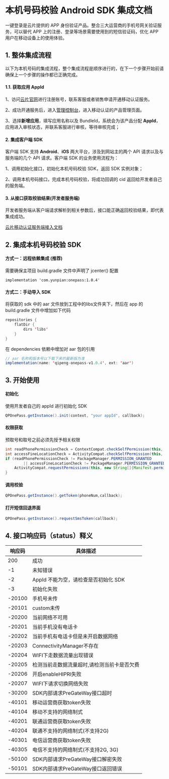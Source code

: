 # **本机号码校验 Android SDK 集成文档**

一键登录是云片提供的 APP 身份验证产品。整合三大运营商的手机号网关验证服务，可以替代 APP 上的注册、登录等场景需要使用到的短信验证码，优化 APP 用户在移动设备上的使用体验。

## 1. 整体集成流程

以下为本机号码的集成流程，整个集成流程是顺序进行的，在下一个步骤开始前请确保上一个步骤的操作都已正确完成。

#### 1.1. 获取应用 AppId

1、访问[云片官网](https://www.yunpian.com/entry?method=register)进行注册账号，联系客服或者销售申请开通移动认证服务。

2、成功开通服务后，进入[管理控制台](https://www.yunpian.com/admin/main)，进入移动认证的产品管理页面。

3、选择**新增应用**，填写应用名称以及 BundleId，系统会为该产品分配 **AppId**，应用进入审核状态，并联系客服进行审核，等待审核完成；

#### 2. 集成客户端 SDK

客户端 SDK 支持 **Android**、**iOS** 两大平台，涉及到网站主的两个 API 请求以及与服务端的几个 API 请求。客户端 SDK 的业务使用流程为：

1、调用初始化接口，初始化本机号码校验 SDK，返回 SDK 实例对象；

2、调用本机号码接口，完成本机号码校验，将成功回调的 cid 返回给开发者自己的服务端。

#### 3. 从接口获取校验结果(开发者服务端)

开发者服务端从客户端请求解析到相关参数后，接口能正确返回校验结果，即代表集成成功。

[云片移动认证服务端接入文档](https://github.com/yunpian/yunpian-onepass-demo-android/blob/master/云片移动认证服务端接入文档.md)

## 2. 集成本机号码校验 SDK

#### 方式一：远程依赖集成 (推荐)
需要确保主项目 build.gradle 文件中声明了 jcenter() 配置

```
implementation 'com.yunpian:onepass:1.0.4'
```

#### 方式二：手动导入 SDK

将获取的 sdk 中的 aar 文件放到工程中的libs文件夹下，然后在 app 的 build.gradle 文件中增加如下代码

```java
repositories {
    flatDir {
        dirs 'libs'
    }
}
```

在 dependencies 依赖中增加对 aar 包的引用

```java
// aar 名称和版本号以下载下来的最新版为准
implementation(name: 'qipeng-onepass-v1.0.4', ext: 'aar')
```



## 3. 开始使用

#### 初始化

使用开发者自己的 appId 进行初始化 SDK

```java
QPOnePass.getInstance().init(context, "your appId", callback);
```

#### 权限获取

预取号和取号之前必须先授予相关权限

```java
int readPhonePermissionCheck = ContextCompat.checkSelfPermission(this, Manifest.permission.READ_PHONE_STATE);
int accessFineLocationCheck = ActivityCompat.checkSelfPermission(this, Manifest.permission.ACCESS_FINE_LOCATION);
if (readPhonePermissionCheck != PackageManager.PERMISSION_GRANTED
        || accessFineLocationCheck != PackageManager.PERMISSION_GRANTED) {
    ActivityCompat.requestPermissions(this, new String[]{Manifest.permission.READ_PHONE_STATE, Manifest.permission.ACCESS_FINE_LOCATION, Manifest.permission.ACCESS_COARSE_LOCATION}, 1);
}
```

#### 调用校验

```java
QPOnePass.getInstance().getToken(phoneNum,callback);
```

#### 打开短信回退界面

```java
QPOnePass.getInstance().requestSmsToken(callback);
```

## 4. 接口响应码（status）释义

| 响应码  | 具体描述
| ------ | ------------------------------------
| 200    | 成功
| -1     | 未知错误
| -2     | AppId 不能为空，请检查是否初始化 SDK
| -3     | 初始化失败
| -20100 | 手机号未传
| -20101 | custom未传
| -20200 | 当前网络不可用
| -20201 | 当前手机没有电话卡
| -20202 | 当前手机有电话卡但是未开启数据网络
| -20203 | ConnectivityManager不存在
| -20204 | WIFI下走数据流量出现错误
| -20205 | 检测当前走数据流量超时,请检测当前卡是否欠费
| -20206 | 开启enableHIPRI失败
| -20207 | WIFI下请求切换网络失败
| -30200 | SDK内部请求PreGateWay接口超时
| -40101 | 移动运营商获取token失败
| -40104 | 移动不支持的网络制式
| -40201 | 联通运营商获取token失败
| -40204 | 联通不支持的网络制式(不支持2G)
| -40301 | 电信运营商获取token失败
| -40305 | 电信不支持的网络制式(不支持2G, 3G)
| -50100 | SDK内部请求PreGateWay接口解密失败
| -50101 | SDK内部请求PreGateWay接口返回错误

